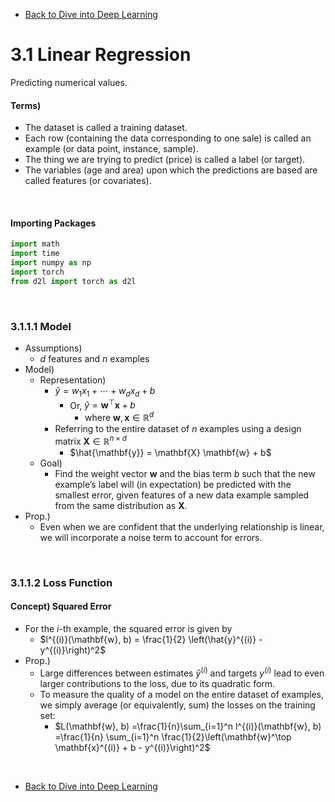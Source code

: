 * [Back to Dive into Deep Learning](../../main.md)

# 3.1 Linear Regression
Predicting numerical values.

#### Terms)
- The dataset is called a training dataset.
- Each row (containing the data corresponding to one sale) is called an example (or data point, instance, sample).
- The thing we are trying to predict (price) is called a label (or target). 
- The variables (age and area) upon which the predictions are based are called features (or covariates).

<br>

#### Importing Packages
```python
import math
import time
import numpy as np
import torch
from d2l import torch as d2l
```

<br>

### 3.1.1.1 Model
- Assumptions)
  - $d$ features and $n$ examples
- Model)
  - Representation)
    - $\hat{y}=w_1x_1 + \cdots + w_dx_d + b$
      - Or, $\hat{y}=\mathbf{w}^{\top}\mathbf{x}+b$
        - where $\mathbf{w}, \mathbf{x} \in \mathbb{R}^d$
    - Referring to the entire dataset of $n$ examples using a design matrix $\mathbf{X} \in \mathbb{R}^{n \times d}$
      - $\hat{\mathbf{y}} = \mathbf{X} \mathbf{w} + b$
  - Goal)
    - Find the weight vector $\mathbf{w}$ and the bias term $b$ such that the new example’s label will (in expectation) be predicted with the smallest error, given features of a new data example sampled from the same distribution as $\mathbf{X}$.
- Prop.)
  - Even when we are confident that the underlying relationship is linear, we will incorporate a noise term to account for errors.


<br>

### 3.1.1.2 Loss Function
#### Concept) Squared Error
- For the $i$-th example, the squared error is given by
  - $l^{(i)}(\mathbf{w}, b) = \frac{1}{2} \left(\hat{y}^{(i)} - y^{(i)}\right)^2$
- Prop.)
  - Large differences between estimates $\hat{y}^{(i)}$ and targets $y^{(i)}$  lead to even larger contributions to the loss, due to its quadratic form.
  - To measure the quality of a model on the entire dataset of examples, we simply average (or equivalently, sum) the losses on the training set:
    - $L(\mathbf{w}, b) =\frac{1}{n}\sum_{i=1}^n l^{(i)}(\mathbf{w}, b) =\frac{1}{n} \sum_{i=1}^n \frac{1}{2}\left(\mathbf{w}^\top \mathbf{x}^{(i)} + b - y^{(i)}\right)^2$




<br>

* [Back to Dive into Deep Learning](../../main.md)